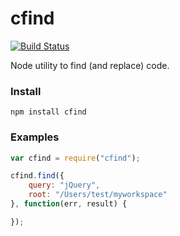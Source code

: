 cfind
=====

[![Build Status](https://travis-ci.org/CodeboxIDE/cfind.png?branch=master)](https://travis-ci.org/CodeboxIDE/cfind)

Node utility to find (and replace) code.

### Install

```
npm install cfind
```

### Examples

```js
var cfind = require("cfind");

cfind.find({
    query: "jQuery",
    root: "/Users/test/myworkspace"
}, function(err, result) {

});
```
